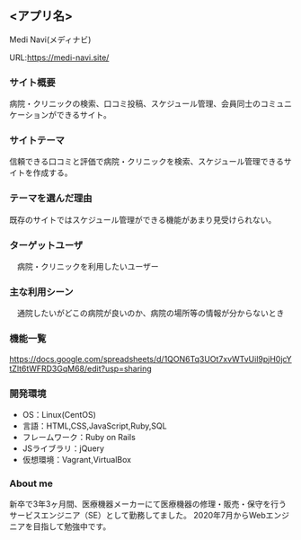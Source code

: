 ## <アプリ名>
  Medi Navi(メディナビ)
  
  URL:https://medi-navi.site/
### サイト概要
  病院・クリニックの検索、口コミ投稿、スケジュール管理、会員同士のコミュニケーションができるサイト。

### サイトテーマ
  信頼できる口コミと評価で病院・クリニックを検索、スケジュール管理できるサイトを作成する。

### テーマを選んだ理由
  既存のサイトではスケジュール管理ができる機能があまり見受けられない。

### ターゲットユーザ
　病院・クリニックを利用したいユーザー

### 主な利用シーン
　通院したいがどこの病院が良いのか、病院の場所等の情報が分からないとき

### 機能一覧
https://docs.google.com/spreadsheets/d/1QON6Tq3UOt7xvWTvUil9pjH0jcYtZlt6tWFRD3GqM68/edit?usp=sharing

### 開発環境
- OS：Linux(CentOS)
- 言語：HTML,CSS,JavaScript,Ruby,SQL
- フレームワーク：Ruby on Rails
- JSライブラリ：jQuery
- 仮想環境：Vagrant,VirtualBox

### About me
新卒で3年3ヶ月間、医療機器メーカーにて医療機器の修理・販売・保守を行うサービスエンジニア（SE）として勤務してました。
2020年7月からWebエンジニアを目指して勉強中です。
